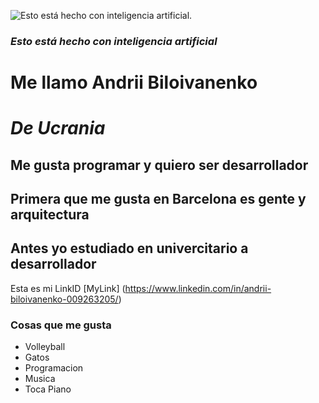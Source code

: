 ![Esto está hecho con inteligencia artificial.](https://media.licdn.com/dms/image/v2/D4D03AQFEs3JU5LZCtQ/profile-displayphoto-shrink_800_800/B4DZSykgUDHIAc-/0/1738162701998?e=1747267200&v=beta&t=Qp9237TME1P2fhXDKPvym3IVhlwOMfHgp0wOBr-fKUM)
### _Esto está hecho con inteligencia artificial_
# __Me llamo Andrii Biloivanenko__
# _De Ucrania_

## Me gusta programar y quiero ser desarrollador
## Primera que me gusta en Barcelona es gente y arquitectura
## Antes yo estudiado en univercitario a desarrollador
Esta es mi LinkID [MyLink] (https://www.linkedin.com/in/andrii-biloivanenko-009263205/)
### Cosas que me gusta 
- Volleyball 
- Gatos 
- Programacion 
- Musica
- Toca Piano 